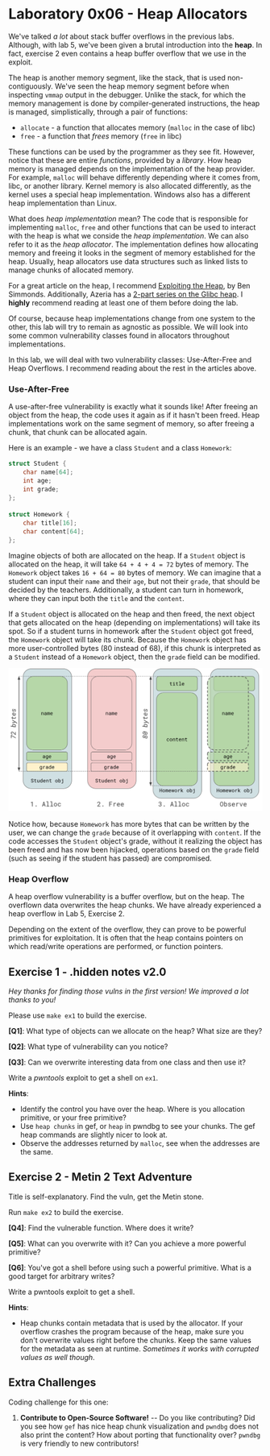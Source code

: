 # Laboratory 0x06 - Heap Allocators

We've talked _a lot_ about stack buffer overflows in the previous labs. Although, with lab 5, we've been given a brutal introduction into the **heap**. In fact, exercise 2 even contains a heap buffer overflow that we use in the exploit.

The heap is another memory segment, like the stack, that is used non-contiguously. We've seen the heap memory segment before when inspecting `vmmap` output in the debugger.
Unlike the stack, for which the memory management is done by compiler-generated instructions, the heap is managed, simplistically, through a pair of functions:

* `allocate` - a function that allocates memory (`malloc` in the case of libc)
* `free` - a function that _frees_ memory (`free` in libc)

These functions can be used by the programmer as they see fit. However, notice that these are entire _functions_, provided by a _library_.
How heap memory is managed depends on the implementation of the heap provider. For example, `malloc` will behave differently depending where it comes from, libc, or another library.
Kernel memory is also allocated differently, as the kernel uses a special heap implementation. Windows also has a different heap implementation than Linux.

What does *heap implementation* mean? The code that is responsible for implementing `malloc`, `free` and other functions that can be used to interact with the heap is what we conside the *heap implementation*.
We can also refer to it as the *heap allocator*. The implementation defines how allocating memory and freeing it looks in the segment of memory established for the heap.
Usually, heap allocators use data structures such as linked lists to manage chunks of allocated memory.

For a great article on the heap, I recommend [Exploiting the Heap](https://www.bencode.net/posts/2019-10-19-heap-overflow/), by Ben Simmonds. Additionally, Azeria has a [2-part series on the Glibc heap](https://azeria-labs.com/heap-exploitation-part-1-understanding-the-glibc-heap-implementation/).
I **highly** recommend reading at least one of them before doing the lab.

Of course, because heap implementations change from one system to the other, this lab will try to remain as agnostic as possible. We will look into some common vulnerability classes found in allocators throughout implementations.

In this lab, we will deal with two vulnerability classes: Use-After-Free and Heap Overflows.
I recommend reading about the rest in the articles above.

### Use-After-Free

A use-after-free vulnerability is exactly what it sounds like! After freeing an object from the heap, the code uses it again as if it hasn't been freed.
Heap implementations work on the same segment of memory, so after freeing a chunk, that chunk can be allocated again.

Here is an example - we have a class `Student` and a class `Homework`:

```c
struct Student {
	char name[64];
	int age;
	int grade;
};

struct Homework {
	char title[16];
	char content[64];
};
```

Imagine objects of both are allocated on the heap. If a `Student` object is allocated on the heap, it will take `64 + 4 + 4 = 72` bytes of memory. The `Homework` object takes `16 + 64 = 80` bytes of memory.
We can imagine that a student can input their `name` and their `age`, but not their `grade`, that should be decided by the teachers.
Additionally, a student can turn in homework, where they can input both the `title` and the `content`.

If a `Student` object is allocated on the heap and then freed, the next object that gets allocated on the heap (depending on implementations) will take its spot.
So if a student turns in homework after the `Student` object got freed, the `Homework` object will take its chunk.
Because the `Homework` object has more user-controlled bytes (80 instead of 68), if this chunk is interpreted as a `Student` instead of a `Homework` object, then the `grade` field can be modified.

![User-After-Free](../img/use_after_free.png)

Notice how, because `Homework` has more bytes that can be written by the user, we can change the `grade` because of it overlapping with `content`.
If the code accesses the `Student` object's grade, without it realizing the object has been freed and has now been hijacked, operations based on the `grade` field (such as seeing if the student has passed) are compromised.

### Heap Overflow

A heap overflow vulnerability is a buffer overflow, but on the heap. The overflown data overwrites the heap chunks.
We have already experienced a heap overflow in Lab 5, Exercise 2.

Depending on the extent of the overflow, they can prove to be powerful primitives for exploitation.
It is often that the heap contains pointers on which read/write operations are performed, or function pointers.

## Exercise 1 - .hidden notes v2.0

*Hey thanks for finding those vulns in the first version! We improved a lot thanks to you!*

Please use `make ex1` to build the exercise.

**[Q1]**: What type of objects can we allocate on the heap? What size are they?

**[Q2]**: What type of vulnerability can you notice?

**[Q3]**: Can we overwrite interesting data from one class and then use it?

Write a *pwntools* exploit to get a shell on `ex1`.

**Hints**:

* Identify the control you have over the heap. Where is you allocation primitive, or your free primitive?
* Use `heap chunks` in gef, or `heap` in pwndbg to see your chunks. The gef heap commands are slightly nicer to look at.
* Observe the addresses returned by `malloc`, see when the addresses are the same.

## Exercise 2 - Metin 2 Text Adventure

Title is self-explanatory. Find the vuln, get the Metin stone.

Run `make ex2` to build the exercise.

**[Q4]**: Find the vulnerable function. Where does it write?

**[Q5]**: What can you overwrite with it? Can you achieve a more powerful primitive?

**[Q6]**: You've got a shell before using such a powerful primitive. What is a good target for arbitrary writes?

Write a pwntools exploit to get a shell.

**Hints**:

* Heap chunks contain metadata that is used by the allocator.
If your overflow crashes the program because of the heap, make sure you don't overwrite values right before the chunks.
Keep the same values for the metadata as seen at runtime. *Sometimes it works with corrupted values as well though*.

## Extra Challenges

Coding challenge for this one:

1. **Contribute to Open-Source Software!** -- Do you like contributing? Did you see how `gef` has nice heap chunk visualization and `pwndbg` does not also print the content? How about porting that functionality over? `pwndbg` is very friendly to new contributors!
